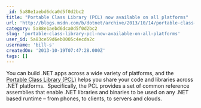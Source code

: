```yaml
---
_id: 5a88e1aebd6dca0d5f0d2bc2
title: "Portable Class Library (PCL) now available on all platforms"
url: 'http://blogs.msdn.com/b/dotnet/archive/2013/10/14/portable-class-library-pcl-now-available-on-all-platforms.aspx'
category: 5a88e1aebd6dca0d5f0d2bc2
slug: 'portable-class-library-pcl-now-available-on-all-platforms'
user_id: 5a83ce59d6eb0005c4ecda2c
username: 'bill-s'
createdOn: '2013-10-19T07:47:28.000Z'
tags: []
---
```


You can build .NET apps across a wide variety of platforms, and the <a href="http://msdn.microsoft.com/library/gg597391.aspx">Portable Class Library (PCL)</a> helps you share your code and libraries across .NET platforms.  Specifically, the PCL provides a set of common reference assemblies that enable .NET libraries and binaries to be used on any .NET based runtime – from phones, to clients, to servers and clouds.
